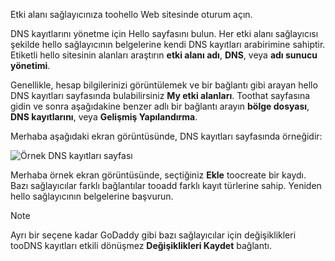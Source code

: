 Etki alanı sağlayıcınıza toohello Web sitesinde oturum açın.

DNS kayıtlarını yönetme için Hello sayfasını bulun. Her etki alanı sağlayıcısı şekilde hello sağlayıcının belgelerine kendi DNS kayıtları arabirimine sahiptir. Etiketli hello sitesinin alanları araştırın **etki alanı adı**, **DNS**, veya **adı sunucu yönetimi**. 

Genellikle, hesap bilgilerinizi görüntülemek ve bir bağlantı gibi arayan hello DNS kayıtları sayfasında bulabilirsiniz **My etki alanları**. Toothat sayfasına gidin ve sonra aşağıdakine benzer adlı bir bağlantı arayın **bölge dosyası**, **DNS kayıtlarını**, veya **Gelişmiş Yapılandırma**.

Merhaba aşağıdaki ekran görüntüsünde, DNS kayıtları sayfasında örneğidir:

![Örnek DNS kayıtları sayfası](./media/app-service-web-access-dns-records-no-h/example-record-ui.png)

Merhaba örnek ekran görüntüsünde, seçtiğiniz **Ekle** toocreate bir kaydı. Bazı sağlayıcılar farklı bağlantılar tooadd farklı kayıt türlerine sahip. Yeniden hello sağlayıcının belgelerine başvurun.

> [!NOTE]
> Ayrı bir seçene kadar GoDaddy gibi bazı sağlayıcılar için değişiklikleri tooDNS kayıtları etkili dönüşmez **Değişiklikleri Kaydet** bağlantı. 

